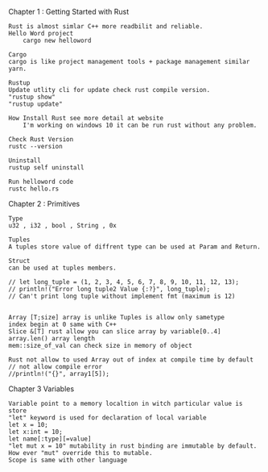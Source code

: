 Chapter 1 : Getting Started with Rust

    Rust is almost simlar C++ more readbilit and reliable.
    Hello Word project
        cargo new helloword

    Cargo
    cargo is like project management tools + package management similar yarn.

    Rustup
    Update utlity cli for update check rust compile version.
    "rustup show"
    "rustup update"

    How Install Rust see more detail at website
        I'm working on windows 10 it can be run rust without any problem.

    Check Rust Version
    rustc --version

    Uninstall
    rustup self uninstall

    Run helloword code
    rustc hello.rs

Chapter 2 : Primitives

    Type
    u32 , i32 , bool , String , 0x

    Tuples
    A tuples store value of diffrent type can be used at Param and Return.

    Struct
    can be used at tuples members.

    // let long_tuple = (1, 2, 3, 4, 5, 6, 7, 8, 9, 10, 11, 12, 13);
    // println!("Error long tuple2 Value {:?}", long_tuple);
    // Can't print long tuple without implement fmt (maximum is 12)


    Array [T;size] array is unlike Tuples is allow only sametype
    index begin at 0 same with C++
    Slice &[T] rust allow you can slice array by variable[0..4]
    array.len() array length
    mem::size_of_val can check size in memory of object

    Rust not allow to used Array out of index at compile time by default
    // not allow compile error
    //println!("{}", array1[5]);

Chapter 3 Variables

    Variable point to a memory localtion in witch particular value is store
    "let" keyword is used for declaration of local variable
    let x = 10;
    let x:int = 10;
    let name[:type][=value]
    "let mut x = 10" mutability in rust binding are immutable by default. How ever "mut" override this to mutable.
    Scope is same with other language
